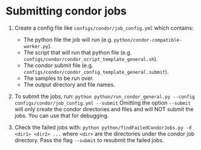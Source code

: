 # Submitting condor jobs
1. Create a config file like `configs/condor/job_config.yml` which contains:
	* The python file the job will run (e.g. `python/condor-compatible-worker.py`).
	* The script that will run that python file (e.g. `configs/condor/condor_script_template_general.sh`).
	* The condor submit file (e.g. `configs/condor/condor_config_template_general.submit`).
	* The samples to be run over.
	* The output directory and file names.
2. To submit the jobs, run:
`python python/run_condor_general.py --config configs/condor/job_config.yml --submit`
Omitting the option `--submit` will only create the condor directories and files and will NOT submit the jobs.
You can use that for debugging.

3. Check the failed jobs with:
`python python/findFailedCondorJobs.py -d <dir1> <dir2> ...`
where `<dir>` are the directories under the condor job directory.
Pass the flag `--submit` to resubmit the failed jobs.
